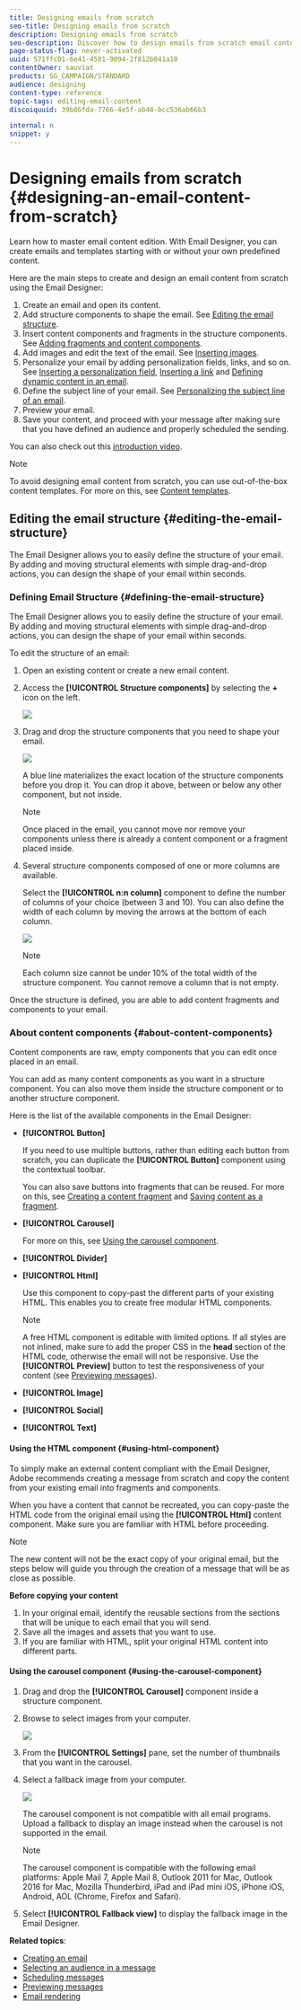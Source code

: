 ```yaml
---
title: Designing emails from scratch 
seo-title: Designing emails from scratch 
description: Designing emails from scratch 
seo-description: Discover how to design emails from scratch email content in the Email Designer.
page-status-flag: never-activated
uuid: 571ffc01-6e41-4501-9094-2f812b041a10
contentOwner: sauviat
products: SG_CAMPAIGN/STANDARD
audience: designing
content-type: reference
topic-tags: editing-email-content
discoiquuid: 39b86fda-7766-4e5f-ab48-bcc536ab66b3

internal: n
snippet: y
---
```


# Designing emails from scratch {#designing-an-email-content-from-scratch}

Learn how to master email content edition. With Email Designer, you can create emails and templates starting with or without your own predefined content. 

Here are the main steps to create and design an email content from scratch using the Email Designer:

1. Create an email and open its content.
1. Add structure components to shape the email. See [Editing the email structure](../../designing/using/designing-from-scratch.md#editing-the-email-structure).
1. Insert content components and fragments in the structure components. See [Adding fragments and content components](../../designing/using/designing-from-scratch.md#defining-the-email-structure).
1. Add images and edit the text of the email. See [Inserting images](../../designing/using/images.md#inserting-images).
1. Personalize your email by adding personalization fields, links, and so on. See [Inserting a personalization field](../../designing/using/personalization.md#inserting-a-personalization-field), [Inserting a link](../../designing/using/links.md#inserting-a-link) and [Defining dynamic content in an email](../../designing/using/personalization.md#defining-dynamic-content-in-an-email).
1. Define the subject line of your email. See [Personalizing the subject line of an email](../../designing/using/subject-line.md#defining-the-subject-line-of-an-email).
1. Preview your email.
1. Save your content, and proceed with your message after making sure that you have defined an audience and properly scheduled the sending.

You can also check out this [introduction video](https://video.tv.adobe.com/v/22771/?autoplay=true&hidetitle=true).

>[!NOTE]
>
>To avoid designing email content from scratch, you can use out-of-the-box content templates. For more on this, see [Content templates](../../designing/using/using-reusable-content.md#content-templates).


## Editing the email structure {#editing-the-email-structure}

The Email Designer allows you to easily define the structure of your email. By adding and moving structural elements with simple drag-and-drop actions, you can design the shape of your email within seconds.

### Defining Email Structure {#defining-the-email-structure}

The Email Designer allows you to easily define the structure of your email. By adding and moving structural elements with simple drag-and-drop actions, you can design the shape of your email within seconds.

To edit the structure of an email:

1. Open an existing content or create a new email content.
1. Access the **[!UICONTROL Structure components]** by selecting the **+** icon on the left.

   ![](assets/email_designer_structure.png)

1. Drag and drop the structure components that you need to shape your email.

   ![](assets/email_designer_structure_components.png)

   A blue line materializes the exact location of the structure components before you drop it. You can drop it above, between or below any other component, but not inside.

   >[!NOTE]
   >
   >Once placed in the email, you cannot move nor remove your components unless there is already a content component or a fragment placed inside.

1. Several structure components composed of one or more columns are available.

   Select the **[!UICONTROL n:n column]** component to define the number of columns of your choice (between 3 and 10). You can also define the width of each column by moving the arrows at the bottom of each column.

   ![](assets/email_designer_n-n-column.png)

   >[!NOTE]
   >
   >Each column size cannot be under 10% of the total width of the structure component. You cannot remove a column that is not empty.

Once the structure is defined, you are able to add content fragments and components to your email.

### About content components {#about-content-components}

Content components are raw, empty components that you can edit once placed in an email.

You can add as many content components as you want in a structure component. You can also move them inside the structure component or to another structure component.

Here is the list of the available components in the Email Designer:

- **[!UICONTROL Button]**

  If you need to use multiple buttons, rather than editing each button from scratch, you can duplicate the **[!UICONTROL Button]** component using the contextual toolbar.

  You can also save buttons into fragments that can be reused. For more on this, see [Creating a content fragment](../../designing/using/using-reusable-content.md#creating-a-content-fragment) and [Saving content as a fragment](../../designing/using/using-reusable-content.md#saving-content-as-a-fragment).

- **[!UICONTROL Carousel]**

  For more on this, see [Using the carousel component](../../designing/using/designing-from-scratch.md#using-the-carousel-component).

- **[!UICONTROL Divider]** 
- **[!UICONTROL Html]**

  Use this component to copy-past the different parts of your existing HTML. This enables you to create free modular HTML components.

  >[!NOTE]
  >
  >A free HTML component is editable with limited options. If all styles are not inlined, make sure to add the proper CSS in the **head** section of the HTML code, otherwise the email will not be responsive. Use the **[!UICONTROL Preview]** button to test the responsiveness of your content (see [Previewing messages](../../sending/using/previewing-messages.md)).

- **[!UICONTROL Image]** 
- **[!UICONTROL Social]** 
- **[!UICONTROL Text]**

#### Using the HTML component {#using-html-component}

To simply make an external content compliant with the Email Designer, Adobe recommends creating a message from scratch and copy the content from your existing email into fragments and components.

When you have a content that cannot be recreated, you can copy-paste the HTML code from the original email using the **[!UICONTROL Html]** content component. Make sure you are familiar with HTML before proceeding.

<!-- A full example is presented below. -->

>[!NOTE]
>
>The new content will not be the exact copy of your original email, but the steps below will guide you through the creation of a message that will be as close as possible.

**Before copying your content**

1. In your original email, identify the reusable sections from the sections that will be unique to each email that you will send.
1. Save all the images and assets that you want to use.
1. If you are familiar with HTML, split your original HTML content into different parts.

#### Using the carousel component {#using-the-carousel-component}

1. Drag and drop the **[!UICONTROL Carousel]** component inside a structure component.
1. Browse to select images from your computer.

   ![](assets/des_carousel_browse.png)

1. From the **[!UICONTROL Settings]** pane, set the number of thumbnails that you want in the carousel.
1. Select a fallback image from your computer.

   ![](assets/des_carousel_fallback.png)

   The carousel component is not compatible with all email programs. Upload a fallback to display an image instead when the carousel is not supported in the email.

   >[!NOTE]
   >
   >The carousel component is compatible with the following email platforms: Apple Mail 7, Apple Mail 8, Outlook 2011 for Mac, Outlook 2016 for Mac, Mozilla Thunderbird, iPad and iPad mini iOS, iPhone iOS, Android, AOL (Chrome, Firefox and Safari).

1. Select **[!UICONTROL Fallback view]** to display the fallback image in the Email Designer.


**Related topics**:

- [Creating an email](../../channels/using/creating-an-email.md)
- [Selecting an audience in a message](../../audiences/using/selecting-an-audience-in-a-message.md)
- [Scheduling messages](../../sending/using/about-scheduling-messages.md)
- [Previewing messages](../../sending/using/previewing-messages.md)
- [Email rendering](../../sending/using/email-rendering.md)
